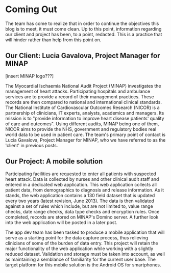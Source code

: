 Coming Out
==========

The team has come to realize that in order to continue the objectives this blog is to meet, it must come clean. Up to this point, information regarding our client and project has been, to a point, redacted. This is a practice that will hinder rather than help from this point on.

Our Client: Lucia Gavalova, Project Manager for MINAP
-----------

[insert MINAP logo???]

The Myocardial Ischaemia National Audit Project (MINAP) investigates the management of heart attacks. Participating hospitals and ambulance services are to provide a record of their management practices. These records are then compared to national and international clinical standards. The National Institute of Cardiovascular Outcomes Research (NICOR) is a partnership of clinicians, IT experts, analysts, academics and managers. Its mission is to "provide information to improve heart disease patients' quality of care and outcomes". Using different audits, MINAP being one of them, NICOR aims to provide the NHS, government and regulatory bodies real world data to be used in patient care. The team's primary point of contact is Lucia Gavalova, Project Manager for MINAP, who we have referred to as the 'client' in previous posts.

Our Project: A mobile solution
----------

Participating facilities are requested to enter all patients with suspected heart attack. Data is collected by nurses and other clinical audit staff and entered in a dedicated web application. This web application collects all patient data, from demographics to diagnosis and release information. As it stands, the web application contains a 130 field dataset that is updated every two years (latest revision, June 2013). The data is then validated against a set of rules which include, but are not limited to, value range checks, date range checks, data type checks and encryption rules. Once completed, records are stored on MINAP's Domino server. A further look into the web application will be posted in a later post.

The app dev team has been tasked to produce a mobile application that will serve as a starting point for the data capture process, thus relieving clinicians of some of the burden of data entry. This project will retain the major functionality of the web application while working with a slightly reduced dataset. Validation and storage must be taken into account, as well as maintaining a semblance of familiarity for the current user base. The target platform for this mobile solution is the Android OS for smartphones.
